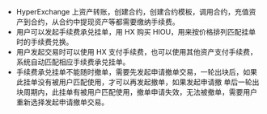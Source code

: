 * HyperExchange 上资产转账，创建合约，创建合约模板，调用合约，充值资产到合约，从合约中提现资产等都需要缴纳手续费。
* 用户可以发起手续费承兑挂单，用 HX 购买 HIOU，用来按价格排列匹配挂单时的手续费兑换。
* 用户发起交易时可以使用 HX 支付手续费，也可以使用其他资产支付手续费，系统自动匹配相应手续费承兑挂单。
* 手续费承兑挂单不能随时撤单，需要先发起申请撤单交易，一轮出块后，如果此挂单没有被用户匹配使用，才可以再发起撤单，如果发起申请撤
单后一轮出块周期内，此挂单有被用户匹配使用，撤单申请失效，无法被撤单，需要用户重新选择发起申请撤单交易。